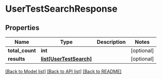 # UserTestSearchResponse

## Properties
Name | Type | Description | Notes
------------ | ------------- | ------------- | -------------
**total_count** | **int** |  | [optional] 
**results** | [**list[UserTestSearch]**](UserTestSearch.md) |  | [optional] 

[[Back to Model list]](../README.md#documentation-for-models) [[Back to API list]](../README.md#documentation-for-api-endpoints) [[Back to README]](../README.md)



